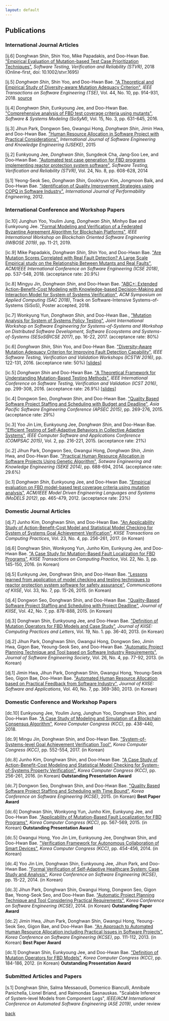 ```yaml
---
layout: default
---
```


## Publications

### International Journal Articles
[ij.6] Donghwan Shin, Shin Yoo, Mike Papadakis, and Doo-Hwan Bae. ["Empirical Evaluation of Mutation-based Test Case Prioritization Techniques"](https://onlinelibrary.wiley.com/doi/abs/10.1002/stvr.1695), *Software Testing, Verification and Reliability (STVR)*, 2018 (Online-first, doi: 10.1002/stvr.1695) 

[ij.5]	*Donghwan Shin*, Shin Yoo, and Doo-Hwan Bae. ["A Theoretical and Empirical Study of Diversity-aware Mutation Adequacy Criterion"](http://ieeexplore.ieee.org/document/7994647/), *IEEE Transactions on Software Engineering (TSE)*, Vol. 44, No. 10, pp. 914-931, 2018. [source](https://github.com/donghwan-shin/Diversity-aware-Mutation-Testing)

[ij.4] *Donghwan Shin*, Eunkyoung Jee, and Doo-Hwan Bae. ["Comprehensive analysis of FBD test coverage criteria using mutants"](https://rdcu.be/6eVL), *Software & Systems Modeling (SoSyM)*, Vol. 15, No. 3, pp. 631-645, 2016.

[ij.3]	Jihun Park, Dongwon Seo, Gwangui Hong, *Donghwan Shin*, Jimin Hwa, and Doo-Hwan Bae. ["Human Resource Allocation in Software Project with Practical Considerations"](http://www.worldscientific.com/doi/abs/10.1142/S021819401540001X), *International Journal of Software Engineering and Knowledge Engineering (IJSEKE)*, 2015

[ij.2]	Eunkyoung Jee, *Donghwan Shin*, Sungdeok Cha, Jang‐Soo Lee, and Doo‐Hwan Bae. ["Automated test case generation for FBD programs implementing reactor protection system software"](http://onlinelibrary.wiley.com/doi/10.1002/stvr.1548/full), *Software Testing, Verification and Reliability (STVR)*, Vol. 24, No. 8, pp. 608-628, 2014

[ij.1]	Yeong-Seok Seo, *Donghwan Shin*, Gookhyun Kim, Jongmoon Baik, and Doo-Hwan Bae. ["Identification of Quality Improvement Strategies using COPQ in Software Industry"](https://www.researchgate.net/profile/Donghwan_Shin/publication/274084972_Identification_of_Quality_Improvement_Strategies_using_COPQ_in_Software_Industry/links/55163f0a0cf2f7d80a36aa21.pdf), *International Journal of Performability Engineering*, 2012.


### International Conference and Workshop Papers

[ic.10]	Junghun Yoo, Youlim Jung, *Donghwan Shin*, Minhyo Bae and Eunkyoung Jee. ["Formal Modeling and Verification of a Federated Byzantine Agreement Algorithm for Blockchain Platforms"](https://ieeexplore.ieee.org/document/8666514), *IEEE International Workshop on Blockchain Oriented Software Engineering (IWBOSE 2019)*, pp. 11-21, 2019.

[ic.9]	Mike Papadakis, *Donghwan Shin*, Shin Yoo, and Doo-Hwan Bae. ["Are Mutation Scores Correlated with Real Fault Detection? A Large Scale Empirical study on the Relationship Between Mutants and Real Faults"](https://dl.acm.org/citation.cfm?doid=3180155.3180183), *ACM/IEEE International Conference on Software Engineering (ICSE 2018)*, pp. 537-548, 2018. (acceptance rate: 20.9%)

[ic.8]	Mingyu Jin, *Donghwan Shin*, and Doo-Hwan Bae. ["ABC+: Extended Action-Benefit-Cost Modeling with Knowledge-based Decision-Making and Interaction Model for System of Systems Verification"](https://doi.org/10.1145/3167132.3167426), *ACM Symposium on Applied Computing (SAC 2018)*, Track on Software-Intensive Systems-of-Systems (SiSoS), Poster accepted, 2018.

[ic.7]	Wonkyung Yun, *Donghwan Shin*, and Doo-Hwan Bae., ["Mutation Analysis for System of Systems Policy Testing"](http://dl.acm.org/citation.cfm?id=3103200), *Joint International Workshop on Software Engineering for Systems-of-Systems and Workshop on Distributed Software Development, Software Ecosystems and Systems-of-Systems (SESoS@ICSE 2017)*, pp. 16-22, 2017. (acceptance rate: 80%)

[ic.6]	*Donghwan Shin*, Shin Yoo, and Doo-Hwan Bae. ["Diversity-Aware Mutation Adequacy Criterion for Improving Fault Detection Capability"](https://doi.org/10.1109/ICSTW.2016.37), *IEEE Software Testing, Verification and Validation Workshops (ICSTW 2016)*, pp. 122-131, 2016. (acceptance rate: 50%) [[slides](http://www.slideshare.net/Donghwan_Shin/diversityaware-mutation-adequacy-criterion-for-improving-fault-detection-capability)]

[ic.5]	*Donghwan Shin* and Doo-Hwan Bae. ["A Theoretical Framework for Understanding Mutation-Based Testing Methods"](https://doi.org/10.1109/ICST.2016.22), *IEEE International Conference on Software Testing, Verification and Validation (ICST 2016)*, pp. 299-308, 2016. (acceptance rate: 26.9%) [[slides](http://www.slideshare.net/Donghwan_Shin/a-theoretical-framework-for-understanding-mutationbased-testing-methods-61359215)]

[ic.4]	Dongwon Seo, *Donghwan Shin*, and Doo-Hwan Bae. ["Quality Based Software Project Staffing and Scheduling with Budget and Deadline"](http://ceur-ws.org/Vol-1519/paper12.pdf), *Asia Pacific Software Engineering Conference (APSEC 2015)*, pp. 269-276, 2015. (acceptance rate: 29%)

[ic.3]	Yoo Jin Lim, Eunkyoung Jee, *Donghwan Shin*, and Doo-Hwan Bae. ["Efficient Testing of Self-Adaptive Behaviors in Collective Adaptive Systems"](https://doi.org/10.1109/COMPSAC.2015.131), *IEEE Computer Software and Applications Conference (COMPSAC 2015)*, Vol. 2, pp. 216-221, 2015. (acceptance rate: 21%)

[ic.2]	Jihun Park, Dongwon Seo, Gwangui Hong, *Donghwan Shin*, Jimin Hwa, and Doo-Hwan Bae. ["Practical Human Resource Allocation in Software Projects Using Genetic Algorithm"](https://www.researchgate.net/profile/Reema_Ahmad2/post/Which_algorithm_is_best_for_human_resource_allocation/attachment/59d632b979197b80779906fc/AS:371566182453249@1465599689675/download/Practical+Human+Resource+Allocation+in+Software+Projects+Using+Genetic+algorithm.pdf), *Sotware Engineering and Knowledge Engineering (SEKE 2014)*, pp. 688-694, 2014. (acceptance rate: 29.6%)

[ic.1]	*Donghwan Shin*, Eunkyoung Jee, and Doo-Hwan Bae. ["Empirical evaluation on FBD model-based test coverage criteria using mutation analysis"](https://doi.org/10.1007/978-3-642-33666-9_30), *ACM/IEEE Model Driven Engineering Languages and Systems (MoDELS 2012)*, pp. 465-479, 2012. (acceptance rate: 23%)


### Domestic Journal Articles

[dj.7]	Junho Kim, Donghwan Shin, and Doo-Hwan Bae. ["An Applicability Study of Action-Benefit-Cost Model and Statistical Model Checking for System of Systems Goal Achievement Verification"](https://www.dbpia.co.kr/Journal/ArticleDetail/NODE07153954), *KIISE Transactions on Computing Practices*, Vol. 23, No. 4, pp. 256-261, 2017. (in Korean)

[dj.6]	Donghwan Shin, Wonkyong Yun, Junho Kim, Eunkyung Jee, and Doo-Hwan Bae. ["A Case Study for Mutation-Based Fault Localization for FBD Programs"](http://www.dbpia.co.kr/Journal/ArticleDetail/NODE06617094), *KIISE Transactions on Computing Practice*, Vol. 22, No. 3, pp. 145-150, 2016. (in Korean)

[dj.5]	Eunkyung Jee, Donghwan Shin, and Doo-Hwan Bae. ["Lessons learned from application of model checking and testing techniques to reactor protection system software for safety assurance"](http://www.dbpia.co.kr/Article/NODE06384203), *Communications of KIISE*, Vol. 33, No. 7, pp. 15-26, 2015. (in Korean)

[dj.4]	Dongwon Seo, Donghwan Shin, and Doo-Hwan Bae. ["Quality-Based Software Project Staffing and Scheduling with Project Deadline"](http://www.dbpia.co.kr/Journal/ArticleDetail/NODE06381346), *Journal of KIISE*, Vol. 42, No. 7, pp. 878-888, 2015. (in Korean)

[dj.3]	Donghwan Shin, Eunkyoung Jee, and Doo-Hwan Bae. ["Definition of Mutation Operators for FBD Models and Case Study"](http://se.kaist.ac.kr/ekjee/paper/JKIISE2013-donghwan.pdf), *Journal of KIISE: Computing Practices and Letters*, Vol. 19, No. 1. pp. 36-40, 2013. (in Korean)

[dj.2]	Jihun Park, Donghwan Shin, Gwangui Hong, Dongwon Seo, Jimin Hwa, Gigon Bae, Yeoung-Seok Seo, and Doo-Hwan Bae. ["Automatic Project Planning Technique and Tool based on Software Industry Requirements"](http://se.kaist.ac.kr/jhpark/files/JSES-2013.12.pdf), *Journal of Software Engineering Society*, Vol. 26, No. 4, pp. 77-92, 2013. (in Korean)

[dj.1]	Jimin Hwa, Jihun Park, Donghwan Shin, Gwangui Hong, Yeoung-Seok Seo, Gigon Bae, Doo-Hwan Bae. ["Automated Human Resource Allocation based on Practical Feedback from Software Industry"](http://www.dbpia.co.kr/Journal/ArticleDetail/NODE02204963), *Journal of KIISE: Software and Applications*, Vol. 40, No. 7, pp. 369-380, 2013. (in Korean)

### Domestic Conference and Workshop Papers

[dc.10]	Eunkyoung Jee, Youlim Jung, Junghun Yoo, Donghwan Shin, and Doo-Hwan Bae. ["A Case Study of Modeling and Simulation of a Blockchain Consensus Algorithm"](https://www.dbpia.co.kr/journal/articleDetail?nodeId=NODE07613634), *Korea Computer Congress (KCC)*, pp. 438-440, 2018.

[dc.9]	Mingu Jin, Donghwan Shin, and Doo-Hwan Bae. ["System-of-Systems-level Goal Achievement Verification Tool"](http://www.dbpia.co.kr/Journal/ArticleDetail/NODE07207302), *Korea Computer Congress (KCC)*, pp. 552-554, 2017. (in Korean)

[dc.8]	Junho Kim, Donghwan Shin, and Doo-Hwan Bae. ["A Case Study of Action-Benefit-Cost Modeling and Statistical Model Checking for System-of-Systems Property Verification"](https://www.dbpia.co.kr/journal/articleDetail?nodeId=NODE07017590), *Korea Computer Congress (KCC)*, pp. 256-261, 2016. (in Korean) 
**Outstanding Presentation Award**

[dc.7]	Dongwon Seo, Donghwan Shin, and Doo-Hwan Bae. ["Quality Based Software Project Staffing and Scheduling with Time Bound"](http://se.kaist.ac.kr/paper/kor_proceeding/20150302_KCSE2015_DongwonSeo.pdf), *Korea Conference on Software Engineering (KCSE)*, 2015. (in Korean) 
**Best Paper Award**

[dc.6]	Donghwan Shin, Wonkyong Yun, Junho Kim, Eunkyung Jee, and Doo-Hwan Bae. ["Applicability of Mutation-Based Fault Localization for FBD Programs"](http://www.dbpia.co.kr/Journal/ArticleDetail/NODE06394146), *Korea Computer Congress (KCC)*, pp. 567-569, 2015. (in Korean)
**Outstanding Presentation Award**

[dc.5]	Gwangui Hong, Yoo Jin Lim, Eunkyoung Jee, Donghwan Shin, and Doo-Hwan Bae. ["Verification Framework for Autonomous Collaboration of Smart Devices"](http://www.dbpia.co.kr/Journal/ArticleDetail/NODE02444059), *Korea Computer Congress (KCC)*, pp. 454-456, 2014. (in Korean)

[dc.4]	Yoo Jin Lim, Donghwan Shin, Eunkyoung Jee, Jihun Park, and Doo-Hwan Bae. ["Formal Verification of Self-Adaptive Healthcare System: Case Study and Analysis"](http://se.kaist.ac.kr/ekjee/paper/KCSE2014-yjlim.pdf), *Korea Conference on Software Engineering (KCSE)*, pp. 15-22, 2014. (in Korean)

[dc.3]	Jihun Park, Donghwan Shin, Gwangui Hong, Dongwon Seo, Gigon Bae, Yeong-Seok Seo, and Doo-Hwan Bae. ["Automatic Project Planning Technique and Tool Considering Practical Requirements"](http://143.248.118.33/handle/10203/199339), *Korea Conference on Software Engineering (KCSE)*, 2014. (in Korean)
**Outstanding Paper Award**

[dc.2]	Jimin Hwa, Jihun Park, Donghwan Shin, Gwangui Hong, Yeoung-Seok Seo, Gigon Bae, and Doo-Hwan Bae. ["An Approach to Automated Human Resource Allocation including Practical Issues in Software Projects"](http://www.dbpia.co.kr/Journal/ArticleDetail/NODE02204963), *Korea Conference on Software Engineering (KCSE)*, pp. 111-112, 2013. (in Korean)
**Best Paper Award**

[dc.1]	Donghwan Shin, Eunkyoung Jee, and Doo-Hwan Bae. ["Definition of Mutation Operators for FBD Models"](http://se.kaist.ac.kr/ekjee/paper/KCC2012-donghwan.pdf), *Korea Computer Congress (KCC)*, pp. 184-186, 2012. (in Korean)
**Outstanding Presentation Award**


### Submitted Articles and Papers

[s.1]	Donghwan Shin, Salma Messaoudi, Domenico Bianculli, Annibale Panichella, Lionel Briand, and Raimondas Sasnauskas. "Scalable Inference of System-level Models from Component Logs", *IEEE/ACM International Conference on Automated Software Engineering (ASE 2019)*, under review

[back](./../)
